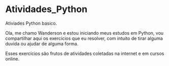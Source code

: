 # Atividades_Python
 Ativiades Python basico.

 Ola, me chamo Wanderson e estou iniciando meus estudos em Python,
 vou compartilhar aqui os exercícios que eu resolver, com intuito de
 tirar alguma duvida ou ajudar de alguma forma.

 Esses exercícios são frutos de atividades coletadas na internet e 
 em cursos online.
